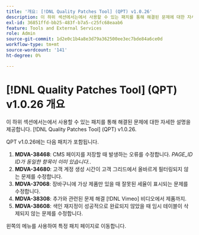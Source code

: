```yaml
---
title: '개요: [!DNL Quality Patches Tool] (QPT) v1.0.26'
description: 이 하위 섹션에서는에서 사용할 수 있는 패치를 통해 해결된 문제에 대한 자세한 설명을 제공합니다. [!DNL Quality Patches Tool] (QPT) v1.0.26.
exl-id: 36851ffd-bb25-483f-b7a5-c25fc68eaab6
feature: Tools and External Services
role: Admin
source-git-commit: 1d2e0c1b4a8e3d79a362500ee3ec7bde84a6ce0d
workflow-type: tm+mt
source-wordcount: '141'
ht-degree: 0%

---
```


# [!DNL Quality Patches Tool] (QPT) v1.0.26 개요

이 하위 섹션에서는에서 사용할 수 있는 패치를 통해 해결된 문제에 대한 자세한 설명을 제공합니다. [!DNL Quality Patches Tool] (QPT) v1.0.26.

QPT v1.0.26에는 다음 패치가 포함됩니다.

1. **MDVA-38468**: CMS 페이지를 저장할 때 발생하는 오류를 수정합니다. *PAGE_ID ID가 동일한 항목이 이미 있습니다.*.
1. **MDVA-34680**: 고객 계정 생성 시간이 고객 그리드에서 올바르게 필터링되지 않는 문제를 수정합니다.
1. **MDVA-37068**: 장바구니에 가상 제품만 있을 때 잘못된 세율이 표시되는 문제를 수정합니다.
1. **MDVA-38308**: 추가와 관련된 문제 해결 [!DNL Vimeo] 비디오에서 제품까지.
1. **MDVA-38608**: 색인 재지정이 성공적으로 완료되지 않았을 때 임시 테이블이 삭제되지 않는 문제를 수정합니다.

왼쪽의 메뉴를 사용하여 특정 패치 페이지로 이동합니다.
